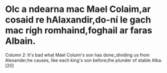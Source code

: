 # Olc a ndearna mac Mael Colaim,ar cosaid re hAlaxandir,do-ní le gach mac rígh romhaind,foghail ar faras Albain.

Column 2: It's bad what Máel Coluim's son has done;,dividing us from Alexander;he causes, like each king's son before;the plunder of stable Alba.[20]